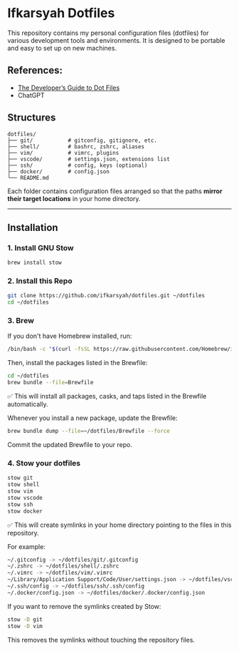 # Ifkarsyah Dotfiles

This repository contains my personal configuration files (dotfiles) for various development tools and environments. It is designed to be portable and easy to set up on new machines.

## References: 
- [The Developer’s Guide to Dot Files](https://mskadu.medium.com/the-developers-guide-to-dot-files-versioning-your-development-environment-a4b642216680)
- ChatGPT

## Structures
```
dotfiles/
├── git/           # gitconfig, gitignore, etc.
├── shell/         # bashrc, zshrc, aliases
├── vim/           # vimrc, plugins
├── vscode/        # settings.json, extensions list
├── ssh/           # config, keys (optional)
├── docker/        # config.json
└── README.md
```

Each folder contains configuration files arranged so that the paths **mirror their target locations** in your home directory.

---

## Installation

### 1. Install GNU Stow

```bash
brew install stow
```
### 2. Install this Repo
```bash
git clone https://github.com/ifkarsyah/dotfiles.git ~/dotfiles
cd ~/dotfiles
```

### 3. Brew
If you don't have Homebrew installed, run:
```bash
/bin/bash -c "$(curl -fsSL https://raw.githubusercontent.com/Homebrew/install/HEAD/install.sh)"
```
Then, install the packages listed in the Brewfile:
```bash
cd ~/dotfiles
brew bundle --file=Brewfile
```
✅ This will install all packages, casks, and taps listed in the Brewfile automatically.

Whenever you install a new package, update the Brewfile:
```bash
brew bundle dump --file=~/dotfiles/Brewfile --force
```
Commit the updated Brewfile to your repo.

### 4. Stow your dotfiles
```bash
stow git
stow shell
stow vim
stow vscode
stow ssh
stow docker
```

✅ This will create symlinks in your home directory pointing to the files in this repository.

For example:
```bash
~/.gitconfig -> ~/dotfiles/git/.gitconfig
~/.zshrc -> ~/dotfiles/shell/.zshrc
~/.vimrc -> ~/dotfiles/vim/.vimrc
~/Library/Application Support/Code/User/settings.json -> ~/dotfiles/vscode/Library/Application Support/Code/User/settings.json
~/.ssh/config -> ~/dotfiles/ssh/.ssh/config
~/.docker/config.json -> ~/dotfiles/docker/.docker/config.json
```

If you want to remove the symlinks created by Stow:
```bash
stow -D git
stow -D vim
```
This removes the symlinks without touching the repository files.